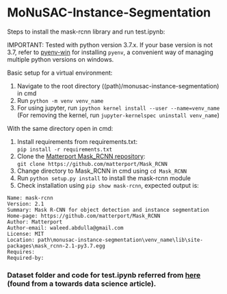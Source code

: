 # MoNuSAC-Instance-Segmentation

Steps to install the mask-rcnn library and run test.ipynb:

IMPORTANT: Tested with python version 3.7.x. If your base version is not 3.7, refer to [pyenv-win](https://github.com/pyenv-win/pyenv-win) for installing `pyenv`, a convenient way of managing multiple python versions on windows.

Basic setup for a virtual environment:

1. Navigate to the root directory ((path)/monusac-instance-segmentation) in cmd
2. Run `python -m venv venv_name`
3. For using jupyter, run `ipython kernel install --user --name=venv_name` <br> (For removing the kernel, run `jupyter-kernelspec uninstall venv_name`)

With the same directory open in cmd:

1. Install requirements from requirements.txt: <br>
`pip install -r requirements.txt`
2. Clone the [Matterport Mask_RCNN repository](https://github.com/matterport/Mask_RCNN): <br>
`git clone https://github.com/matterport/Mask_RCNN`
3. Change directory to Mask_RCNN in cmd using `cd Mask_RCNN`
4. Run `python setup.py install` to install the mask-rcnn module
5. Check installation using `pip show mask-rcnn`, expected output is:
```
Name: mask-rcnn
Version: 2.1
Summary: Mask R-CNN for object detection and instance segmentation
Home-page: https://github.com/matterport/Mask_RCNN
Author: Matterport
Author-email: waleed.abdulla@gmail.com
License: MIT
Location: path\monusac-instance-segmentation\venv_name\lib\site-packages\mask_rcnn-2.1-py3.7.egg
Requires:
Required-by:
```

### Dataset folder and code for test.ipynb referred from [here](https://github.com/jackfrost1411/MaskRCNN) (found from a towards data science article).